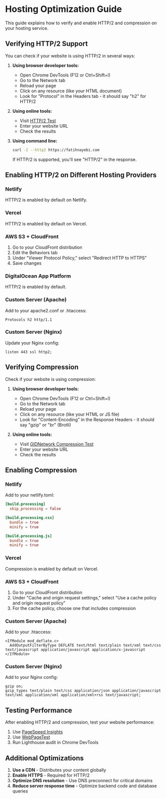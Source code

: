 # Hosting Optimization Guide

This guide explains how to verify and enable HTTP/2 and compression on your hosting service.

## Verifying HTTP/2 Support

You can check if your website is using HTTP/2 in several ways:

1. **Using browser developer tools:**
   - Open Chrome DevTools (F12 or Ctrl+Shift+I)
   - Go to the Network tab
   - Reload your page
   - Click on any resource (like your HTML document)
   - Look for "Protocol" in the Headers tab - it should say "h2" for HTTP/2

2. **Using online tools:**
   - Visit [HTTP/2 Test](https://tools.keycdn.com/http2-test)
   - Enter your website URL
   - Check the results

3. **Using command line:**
   ```bash
   curl -I --http2 https://fatihnayebi.com
   ```
   If HTTP/2 is supported, you'll see "HTTP/2" in the response.

## Enabling HTTP/2 on Different Hosting Providers

### Netlify
HTTP/2 is enabled by default on Netlify.

### Vercel
HTTP/2 is enabled by default on Vercel.

### AWS S3 + CloudFront
1. Go to your CloudFront distribution
2. Edit the Behaviors tab
3. Under "Viewer Protocol Policy," select "Redirect HTTP to HTTPS"
4. Save changes

### DigitalOcean App Platform
HTTP/2 is enabled by default.

### Custom Server (Apache)
Add to your apache2.conf or .htaccess:
```
Protocols h2 http/1.1
```

### Custom Server (Nginx)
Update your Nginx config:
```
listen 443 ssl http2;
```

## Verifying Compression

Check if your website is using compression:

1. **Using browser developer tools:**
   - Open Chrome DevTools (F12 or Ctrl+Shift+I)
   - Go to the Network tab
   - Reload your page
   - Click on any resource (like your HTML or JS file)
   - Look for "Content-Encoding" in the Response Headers - it should say "gzip" or "br" (Brotli)

2. **Using online tools:**
   - Visit [GIDNetwork Compression Test](https://www.gidnetwork.com/tools/gzip-test.php)
   - Enter your website URL
   - Check the results

## Enabling Compression

### Netlify
Add to your netlify.toml:
```toml
[build.processing]
  skip_processing = false

[build.processing.css]
  bundle = true
  minify = true

[build.processing.js]
  bundle = true
  minify = true
```

### Vercel
Compression is enabled by default on Vercel.

### AWS S3 + CloudFront
1. Go to your CloudFront distribution
2. Under "Cache and origin request settings," select "Use a cache policy and origin request policy"
3. For the cache policy, choose one that includes compression

### Custom Server (Apache)
Add to your .htaccess:
```
<IfModule mod_deflate.c>
  AddOutputFilterByType DEFLATE text/html text/plain text/xml text/css text/javascript application/javascript application/x-javascript
</IfModule>
```

### Custom Server (Nginx)
Add to your Nginx config:
```
gzip on;
gzip_types text/plain text/css application/json application/javascript text/xml application/xml application/xml+rss text/javascript;
```

## Testing Performance

After enabling HTTP/2 and compression, test your website performance:

1. Use [PageSpeed Insights](https://pagespeed.web.dev/)
2. Use [WebPageTest](https://www.webpagetest.org/)
3. Run Lighthouse audit in Chrome DevTools

## Additional Optimizations

1. **Use a CDN** - Distributes your content globally
2. **Enable HTTPS** - Required for HTTP/2
3. **Optimize DNS resolution** - Use DNS preconnect for critical domains
4. **Reduce server response time** - Optimize backend code and database queries 